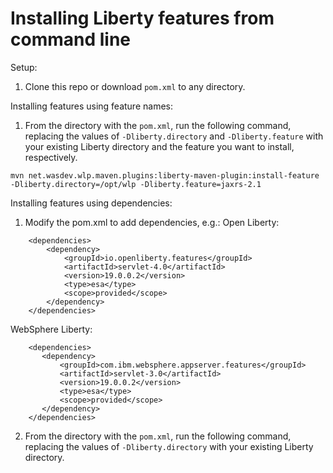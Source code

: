 # Installing Liberty features from command line

Setup:
1. Clone this repo or download `pom.xml` to any directory.

Installing features using feature names:
1. From the directory with the `pom.xml`, run the following command, replacing the values of `-Dliberty.directory` and `-Dliberty.feature` with your existing Liberty directory and the feature you want to install, respectively.
```
mvn net.wasdev.wlp.maven.plugins:liberty-maven-plugin:install-feature -Dliberty.directory=/opt/wlp -Dliberty.feature=jaxrs-2.1
```

Installing features using dependencies:
1. Modify the pom.xml to add dependencies, e.g.:
Open Liberty:
```
    <dependencies>
        <dependency>
            <groupId>io.openliberty.features</groupId>
            <artifactId>servlet-4.0</artifactId>
            <version>19.0.0.2</version>
            <type>esa</type>
            <scope>provided</scope>
        </dependency>   
    </dependencies>
```
WebSphere Liberty:
``` 
    <dependencies>
       <dependency>
           <groupId>com.ibm.websphere.appserver.features</groupId>
           <artifactId>servlet-3.0</artifactId>
           <version>19.0.0.2</version>
           <type>esa</type>
           <scope>provided</scope>
       </dependency>
    </dependencies>
```
2. From the directory with the `pom.xml`, run the following command, replacing the values of `-Dliberty.directory` with your existing Liberty directory.

